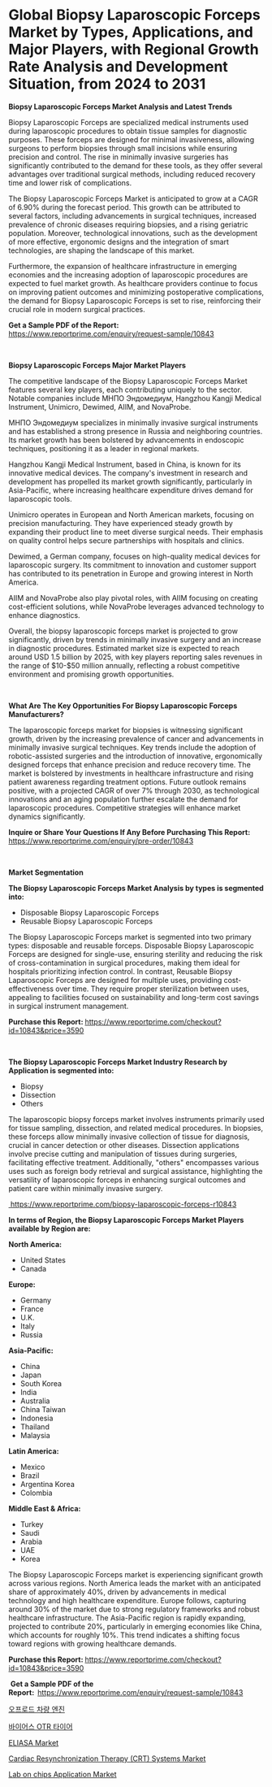 <p><h1>Global Biopsy Laparoscopic Forceps Market by Types, Applications, and Major Players, with Regional Growth Rate Analysis and Development Situation, from 2024 to 2031</h1></p><p><strong>Biopsy Laparoscopic Forceps Market Analysis and Latest Trends</strong></p>
<p><p>Biopsy Laparoscopic Forceps are specialized medical instruments used during laparoscopic procedures to obtain tissue samples for diagnostic purposes. These forceps are designed for minimal invasiveness, allowing surgeons to perform biopsies through small incisions while ensuring precision and control. The rise in minimally invasive surgeries has significantly contributed to the demand for these tools, as they offer several advantages over traditional surgical methods, including reduced recovery time and lower risk of complications.</p><p>The Biopsy Laparoscopic Forceps Market is anticipated to grow at a CAGR of 6.90% during the forecast period. This growth can be attributed to several factors, including advancements in surgical techniques, increased prevalence of chronic diseases requiring biopsies, and a rising geriatric population. Moreover, technological innovations, such as the development of more effective, ergonomic designs and the integration of smart technologies, are shaping the landscape of this market.</p><p>Furthermore, the expansion of healthcare infrastructure in emerging economies and the increasing adoption of laparoscopic procedures are expected to fuel market growth. As healthcare providers continue to focus on improving patient outcomes and minimizing postoperative complications, the demand for Biopsy Laparoscopic Forceps is set to rise, reinforcing their crucial role in modern surgical practices.</p></p>
<p><strong>Get a Sample PDF of the Report:&nbsp;</strong> <a href="https://www.reportprime.com/enquiry/request-sample/10843">https://www.reportprime.com/enquiry/request-sample/10843</a></p>
<p>&nbsp;</p>
<p><strong>Biopsy Laparoscopic Forceps Major Market Players</strong></p>
<p><p>The competitive landscape of the Biopsy Laparoscopic Forceps Market features several key players, each contributing uniquely to the sector. Notable companies include МНПО Эндомедиум, Hangzhou Kangji Medical Instrument, Unimicro, Dewimed, AIIM, and NovaProbe. </p><p>МНПО Эндомедиум specializes in minimally invasive surgical instruments and has established a strong presence in Russia and neighboring countries. Its market growth has been bolstered by advancements in endoscopic techniques, positioning it as a leader in regional markets. </p><p>Hangzhou Kangji Medical Instrument, based in China, is known for its innovative medical devices. The company's investment in research and development has propelled its market growth significantly, particularly in Asia-Pacific, where increasing healthcare expenditure drives demand for laparoscopic tools.</p><p>Unimicro operates in European and North American markets, focusing on precision manufacturing. They have experienced steady growth by expanding their product line to meet diverse surgical needs. Their emphasis on quality control helps secure partnerships with hospitals and clinics.</p><p>Dewimed, a German company, focuses on high-quality medical devices for laparoscopic surgery. Its commitment to innovation and customer support has contributed to its penetration in Europe and growing interest in North America. </p><p>AIIM and NovaProbe also play pivotal roles, with AIIM focusing on creating cost-efficient solutions, while NovaProbe leverages advanced technology to enhance diagnostics.</p><p>Overall, the biopsy laparoscopic forceps market is projected to grow significantly, driven by trends in minimally invasive surgery and an increase in diagnostic procedures. Estimated market size is expected to reach around USD 1.5 billion by 2025, with key players reporting sales revenues in the range of $10-$50 million annually, reflecting a robust competitive environment and promising growth opportunities.</p></p>
<p>&nbsp;</p>
<p><strong>What Are The Key Opportunities For Biopsy Laparoscopic Forceps Manufacturers?</strong></p>
<p><p>The laparoscopic forceps market for biopsies is witnessing significant growth, driven by the increasing prevalence of cancer and advancements in minimally invasive surgical techniques. Key trends include the adoption of robotic-assisted surgeries and the introduction of innovative, ergonomically designed forceps that enhance precision and reduce recovery time. The market is bolstered by investments in healthcare infrastructure and rising patient awareness regarding treatment options. Future outlook remains positive, with a projected CAGR of over 7% through 2030, as technological innovations and an aging population further escalate the demand for laparoscopic procedures. Competitive strategies will enhance market dynamics significantly.</p></p>
<p><strong>Inquire or Share Your Questions If Any Before Purchasing This Report:</strong> <a href="https://www.reportprime.com/enquiry/pre-order/10843">https://www.reportprime.com/enquiry/pre-order/10843</a></p>
<p>&nbsp;</p>
<p><strong>Market Segmentation</strong></p>
<p><strong>The Biopsy Laparoscopic Forceps Market Analysis by types is segmented into:</strong></p>
<p><ul><li>Disposable Biopsy Laparoscopic Forceps</li><li>Reusable Biopsy Laparoscopic Forceps</li></ul></p>
<p><p>The Biopsy Laparoscopic Forceps market is segmented into two primary types: disposable and reusable forceps. Disposable Biopsy Laparoscopic Forceps are designed for single-use, ensuring sterility and reducing the risk of cross-contamination in surgical procedures, making them ideal for hospitals prioritizing infection control. In contrast, Reusable Biopsy Laparoscopic Forceps are designed for multiple uses, providing cost-effectiveness over time. They require proper sterilization between uses, appealing to facilities focused on sustainability and long-term cost savings in surgical instrument management.</p></p>
<p><strong>Purchase this Report:&nbsp;</strong><a href="https://www.reportprime.com/checkout?id=10843&price=3590">https://www.reportprime.com/checkout?id=10843&price=3590</a></p>
<p>&nbsp;</p>
<p><strong>The Biopsy Laparoscopic Forceps Market Industry Research by Application is segmented into:</strong></p>
<p><ul><li>Biopsy</li><li>Dissection</li><li>Others</li></ul></p>
<p><p>The laparoscopic biopsy forceps market involves instruments primarily used for tissue sampling, dissection, and related medical procedures. In biopsies, these forceps allow minimally invasive collection of tissue for diagnosis, crucial in cancer detection or other diseases. Dissection applications involve precise cutting and manipulation of tissues during surgeries, facilitating effective treatment. Additionally, "others" encompasses various uses such as foreign body retrieval and surgical assistance, highlighting the versatility of laparoscopic forceps in enhancing surgical outcomes and patient care within minimally invasive surgery.</p></p>
<p><a href="https://www.reportprime.com/biopsy-laparoscopic-forceps-r10843">&nbsp;https://www.reportprime.com/biopsy-laparoscopic-forceps-r10843</a></p>
<p><strong>In terms of Region, the Biopsy Laparoscopic Forceps Market Players available by Region are:</strong></p>
<p>
    <p> <strong> North America: </strong>
        <ul>
            <li>United States</li>
            <li>Canada</li>
        </ul>
        </p> 
    <p> <strong> Europe: </strong>
        <ul>
            <li>Germany</li>
            <li>France</li>
            <li>U.K.</li>
            <li>Italy</li>
            <li>Russia</li>
        </ul>
        </p> 
    <p> <strong> Asia-Pacific: </strong>
        <ul>
            <li>China</li>
            <li>Japan</li>
            <li>South Korea</li>
            <li>India</li>
            <li>Australia</li>
            <li>China Taiwan</li>
            <li>Indonesia</li>
            <li>Thailand</li>
            <li>Malaysia</li>
        </ul>
        </p> 
    <p> <strong> Latin America: </strong>
        <ul>
            <li>Mexico</li>
            <li>Brazil</li>
            <li>Argentina Korea</li>
            <li>Colombia</li>
        </ul>
        </p> 
    <p> <strong> Middle East & Africa: </strong>
        <ul>
            <li>Turkey</li>
            <li>Saudi</li>
            <li>Arabia</li>
            <li>UAE</li>
            <li>Korea</li>
        </ul>
    </p>
    </p>
<p><p>The Biopsy Laparoscopic Forceps market is experiencing significant growth across various regions. North America leads the market with an anticipated share of approximately 40%, driven by advancements in medical technology and high healthcare expenditure. Europe follows, capturing around 30% of the market due to strong regulatory frameworks and robust healthcare infrastructure. The Asia-Pacific region is rapidly expanding, projected to contribute 20%, particularly in emerging economies like China, which accounts for roughly 10%. This trend indicates a shifting focus toward regions with growing healthcare demands.</p></p>
<p><strong>Purchase this Report: </strong><a href="https://www.reportprime.com/checkout?id=10843&price=3590">https://www.reportprime.com/checkout?id=10843&price=3590</a></p>
<p>&nbsp;<strong>Get a Sample PDF of the Report:&nbsp;&nbsp;</strong><a href="https://www.reportprime.com/enquiry/request-sample/10843">https://www.reportprime.com/enquiry/request-sample/10843</a></p>
<p><strong></strong></p>
<p><p><a href="https://medium.com/@brendanmata77/%EC%84%B8%EA%B3%84-off-road-vehicle-engines-market-%EC%9D%80-2024%EC%97%90%EC%84%9C-2031%EB%A1%9C-%EC%97%B0%ED%8F%89%EA%B7%A0-%EC%A6%9D%EA%B0%80%EC%9C%A8%EC%9D%84-%EB%B3%B4%EC%9D%BC-%EA%B2%83%EC%9C%BC%EB%A1%9C-%EC%98%88%EC%83%81%EB%90%A9%EB%8B%88%EB%8B%A4-70fb7a7375f8?postPublishedType=initial">오프로드 차량 엔진</a></p><p><a href="https://medium.com/@terina.1/%ED%8E%B8%ED%96%A5-otr-%ED%83%80%EC%9D%B4%EC%96%B4-%EC%8B%9C%EC%9E%A5-%EB%8F%99%ED%96%A5-%EB%B0%8F-%EC%A0%84%EB%9E%B5%EC%A0%81-%EC%8B%9C%EC%9E%A5-%ED%86%B5%EC%B0%B0%EB%A0%A5-2024-2031-0d2740d43e91?postPublishedType=initial">바이어스 OTR 타이어</a></p><p><a href="https://github.com/MoonZANDRA/Market-Research-Report-List-1/blob/main/eliasa-market.md">ELIASA Market</a></p><p><a href="https://medium.com/@cearranry14/the-cardiac-resynchronization-therapy-crt-systems-market-insights-report-offers-an-in-depth-and-e00ea2890554">Cardiac Resynchronization Therapy (CRT) Systems Market</a></p><p><a href="https://github.com/jordond5lezama/Market-Research-Report-List-1/blob/main/lab-on-chips-application-market.md">Lab on chips Application Market</a></p></p>